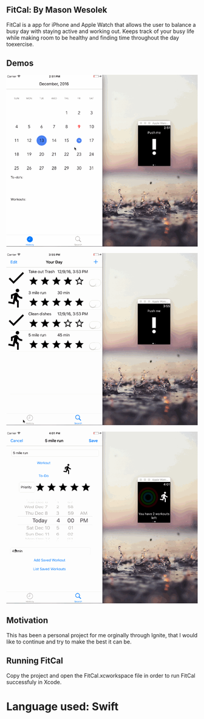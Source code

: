 ## FitCal: By Mason Wesolek

FitCal is a app for iPhone and Apple Watch that allows the user to balance a busy day with staying active and working out.
Keeps track of your busy life while making room to be healthy and finding time throughout the day toexercise.

## Demos

![Demo](/Screenshots/Intro.gif?raw=true)

![Watch Demo](/Screenshots/watchDemo.gif?raw=true)

![Saved Workout Demo](/Screenshots/savedDemo.gif?raw=true "Saved Workout Demo")

## Motivation

This has been a personal project for me orginally through Ignite, that I would like to continue and 
try to make the best it can be.

## Running FitCal

Copy the project and open the FitCal.xcworkspace file in order to run FitCal successfuly in Xcode.

# Language used: Swift
